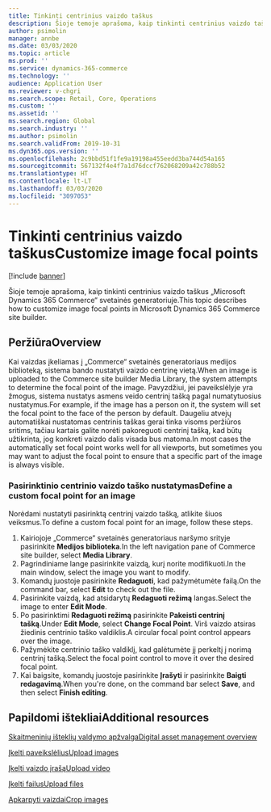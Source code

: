 ```yaml
---
title: Tinkinti centrinius vaizdo taškus
description: Šioje temoje aprašoma, kaip tinkinti centrinius vaizdo taškus „Microsoft Dynamics 365 Commerce“ svetainės generatoriuje.
author: psimolin
manager: annbe
ms.date: 03/03/2020
ms.topic: article
ms.prod: ''
ms.service: dynamics-365-commerce
ms.technology: ''
audience: Application User
ms.reviewer: v-chgri
ms.search.scope: Retail, Core, Operations
ms.custom: ''
ms.assetid: ''
ms.search.region: Global
ms.search.industry: ''
ms.author: psimolin
ms.search.validFrom: 2019-10-31
ms.dyn365.ops.version: ''
ms.openlocfilehash: 2c9bbd51f1fe9a19198a455eedd3ba744d54a165
ms.sourcegitcommit: 567132f4e4f7a1d76dccf762068209a42c788b52
ms.translationtype: HT
ms.contentlocale: lt-LT
ms.lasthandoff: 03/03/2020
ms.locfileid: "3097053"
---
```

# <a name="customize-image-focal-points"></a><span data-ttu-id="2ba14-103">Tinkinti centrinius vaizdo taškus</span><span class="sxs-lookup"><span data-stu-id="2ba14-103">Customize image focal points</span></span>

[!include [banner](includes/banner.md)]

<span data-ttu-id="2ba14-104">Šioje temoje aprašoma, kaip tinkinti centrinius vaizdo taškus „Microsoft Dynamics 365 Commerce“ svetainės generatoriuje.</span><span class="sxs-lookup"><span data-stu-id="2ba14-104">This topic describes how to customize image focal points in Microsoft Dynamics 365 Commerce site builder.</span></span>

## <a name="overview"></a><span data-ttu-id="2ba14-105">Peržiūra</span><span class="sxs-lookup"><span data-stu-id="2ba14-105">Overview</span></span>

<span data-ttu-id="2ba14-106">Kai vaizdas įkeliamas į „Commerce“ svetainės generatoriaus medijos biblioteką, sistema bando nustatyti vaizdo centrinę vietą.</span><span class="sxs-lookup"><span data-stu-id="2ba14-106">When an image is uploaded to the Commerce site builder Media Library, the system attempts to determine the focal point of the image.</span></span> <span data-ttu-id="2ba14-107">Pavyzdžiui, jei paveikslėlyje yra žmogus, sistema nustatys asmens veido centrinį tašką pagal numatytuosius nustatymus.</span><span class="sxs-lookup"><span data-stu-id="2ba14-107">For example, if the image has a person on it, the system will set the focal point to the face of the person by default.</span></span> <span data-ttu-id="2ba14-108">Daugeliu atvejų automatiškai nustatomas centrinis taškas gerai tinka visoms peržiūros sritims, tačiau kartais galite norėti pakoreguoti centrinį tašką, kad būtų užtikrinta, jog konkreti vaizdo dalis visada bus matoma.</span><span class="sxs-lookup"><span data-stu-id="2ba14-108">In most cases the automatically set focal point works well for all viewports, but sometimes you may want to adjust the focal point to ensure that a specific part of the image is always visible.</span></span>

### <a name="define-a-custom-focal-point-for-an-image"></a><span data-ttu-id="2ba14-109">Pasirinktinio centrinio vaizdo taško nustatymas</span><span class="sxs-lookup"><span data-stu-id="2ba14-109">Define a custom focal point for an image</span></span>

<span data-ttu-id="2ba14-110">Norėdami nustatyti pasirinktą centrinį vaizdo tašką, atlikite šiuos veiksmus.</span><span class="sxs-lookup"><span data-stu-id="2ba14-110">To define a custom focal point for an image, follow these steps.</span></span>

1. <span data-ttu-id="2ba14-111">Kairiojoje „Commerce“ svetainės generatoriaus naršymo srityje pasirinkite **Medijos biblioteka**.</span><span class="sxs-lookup"><span data-stu-id="2ba14-111">In the left navigation pane of Commerce site builder, select **Media Library**.</span></span>
1. <span data-ttu-id="2ba14-112">Pagrindiniame lange pasirinkite vaizdą, kurį norite modifikuoti.</span><span class="sxs-lookup"><span data-stu-id="2ba14-112">In the main window, select the image you want to modify.</span></span>
1. <span data-ttu-id="2ba14-113">Komandų juostoje pasirinkite **Redaguoti**, kad pažymėtumėte failą.</span><span class="sxs-lookup"><span data-stu-id="2ba14-113">On the command bar, select **Edit** to check out the file.</span></span>
1. <span data-ttu-id="2ba14-114">Pasirinkite vaizdą, kad atsidarytų **Redaguoti režimą** langas.</span><span class="sxs-lookup"><span data-stu-id="2ba14-114">Select the image to enter **Edit Mode**.</span></span>
1. <span data-ttu-id="2ba14-115">Po pasirinktimi **Redaguoti režimą** pasirinkite **Pakeisti centrinį tašką**.</span><span class="sxs-lookup"><span data-stu-id="2ba14-115">Under **Edit Mode**, select **Change Focal Point**.</span></span> <span data-ttu-id="2ba14-116">Virš vaizdo atsiras žiedinis centrinio taško valdiklis.</span><span class="sxs-lookup"><span data-stu-id="2ba14-116">A circular focal point control appears over the image.</span></span>
1. <span data-ttu-id="2ba14-117">Pažymėkite centrinio taško valdiklį, kad galėtumėte jį perkeltį į norimą centrinį tašką.</span><span class="sxs-lookup"><span data-stu-id="2ba14-117">Select the focal point control to move it over the desired focal point.</span></span>
1. <span data-ttu-id="2ba14-118">Kai baigsite, komandų juostoje pasirinkite **Įrašyti** ir pasirinkite **Baigti redagavimą**.</span><span class="sxs-lookup"><span data-stu-id="2ba14-118">When you're done, on the command bar select **Save**, and then select **Finish editing**.</span></span>

## <a name="additional-resources"></a><span data-ttu-id="2ba14-119">Papildomi ištekliai</span><span class="sxs-lookup"><span data-stu-id="2ba14-119">Additional resources</span></span>

[<span data-ttu-id="2ba14-120">Skaitmeninių išteklių valdymo apžvalga</span><span class="sxs-lookup"><span data-stu-id="2ba14-120">Digital asset management overview</span></span>](dam-overview.md)

[<span data-ttu-id="2ba14-121">Įkelti paveikslėlius</span><span class="sxs-lookup"><span data-stu-id="2ba14-121">Upload images</span></span>](dam-upload-images.md)

[<span data-ttu-id="2ba14-122">Įkelti vaizdo įrašą</span><span class="sxs-lookup"><span data-stu-id="2ba14-122">Upload video</span></span>](dam-upload-video.md)

[<span data-ttu-id="2ba14-123">Įkelti failus</span><span class="sxs-lookup"><span data-stu-id="2ba14-123">Upload files</span></span>](dam-upload-files.md)

[<span data-ttu-id="2ba14-124">Apkarpyti vaizdai</span><span class="sxs-lookup"><span data-stu-id="2ba14-124">Crop images</span></span>](dam-crop-images.md)
